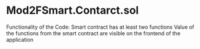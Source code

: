 # Mod2FSmart.Contarct.sol

Functionality of the Code:
Smart contract has at least two functions
Value of the functions from the smart contract are visible on the frontend of the application
